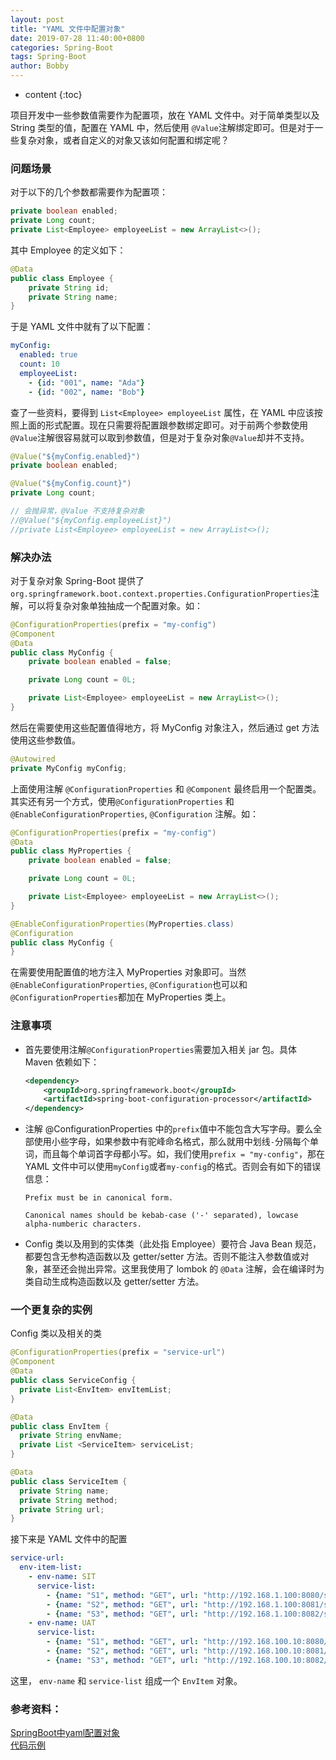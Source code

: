 ```yaml
---
layout: post
title: "YAML 文件中配置对象"
date: 2019-07-28 11:40:00+0800
categories: Spring-Boot
tags: Spring-Boot
author: Bobby
---
```


* content
{:toc}

项目开发中一些参数值需要作为配置项，放在 YAML 文件中。对于简单类型以及 String 类型的值，配置在 YAML 中，然后使用 `@Value`注解绑定即可。但是对于一些复杂对象，或者自定义的对象又该如何配置和绑定呢？


### 问题场景

对于以下的几个参数都需要作为配置项：

```java
private boolean enabled;
private Long count;
private List<Employee> employeeList = new ArrayList<>();
```

其中 Employee 的定义如下：

```java
@Data
public class Employee {
    private String id;
    private String name;
}
```

于是 YAML 文件中就有了以下配置：

```yaml
myConfig:
  enabled: true
  count: 10
  employeeList:
    - {id: "001", name: "Ada"}
    - {id: "002", name: "Bob"}
```

查了一些资料，要得到 `List<Employee> employeeList` 属性，在 YAML 中应该按照上面的形式配置。现在只需要将配置跟参数绑定即可。对于前两个参数使用`@Value`注解很容易就可以取到参数值，但是对于复杂对象`@Value`却并不支持。

```java
@Value("${myConfig.enabled}")
private boolean enabled;

@Value("${myConfig.count}")
private Long count;

// 会抛异常，@Value 不支持复杂对象
//@Value("${myConfig.employeeList}")
//private List<Employee> employeeList = new ArrayList<>();
```

### 解决办法

对于复杂对象 Spring-Boot 提供了`org.springframework.boot.context.properties.ConfigurationProperties`注解，可以将复杂对象单独抽成一个配置对象。如：

```java
@ConfigurationProperties(prefix = "my-config")
@Component
@Data
public class MyConfig {
    private boolean enabled = false;

    private Long count = 0L;

    private List<Employee> employeeList = new ArrayList<>();
}
```

然后在需要使用这些配置值得地方，将 MyConfig 对象注入，然后通过 get 方法使用这些参数值。

```java
@Autowired
private MyConfig myConfig;
```

上面使用注解 `@ConfigurationProperties` 和 `@Component` 最终启用一个配置类。其实还有另一个方式，使用`@ConfigurationProperties` 和 `@EnableConfigurationProperties`, `@Configuration` 注解。如：

```java
@ConfigurationProperties(prefix = "my-config")
@Data
public class MyProperties {
    private boolean enabled = false;

    private Long count = 0L;

    private List<Employee> employeeList = new ArrayList<>();
}
```

```java
@EnableConfigurationProperties(MyProperties.class)
@Configuration
public class MyConfig {
}
```

在需要使用配置值的地方注入 MyProperties 对象即可。当然`@EnableConfigurationProperties`, `@Configuration`也可以和`@ConfigurationProperties`都加在 MyProperties 类上。

### 注意事项

* 首先要使用注解`@ConfigurationProperties`需要加入相关 jar 包。具体 Maven 依赖如下：

  ```xml
  <dependency>
      <groupId>org.springframework.boot</groupId>
      <artifactId>spring-boot-configuration-processor</artifactId>
  </dependency>
  ```

* 注解 @ConfigurationProperties 中的`prefix`值中不能包含大写字母。要么全部使用小些字母，如果参数中有驼峰命名格式，那么就用中划线`-`分隔每个单词，而且每个单词首字母都小写。如，我们使用`prefix = "my-config"`，那在 YAML 文件中可以使用`myConfig`或者`my-config`的格式。否则会有如下的错误信息：

  ```text
  Prefix must be in canonical form.
  ```
  ```text
  Canonical names should be kebab-case ('-' separated), lowcase alpha-numberic characters.
  ```

* Config 类以及用到的实体类（此处指 Employee）要符合 Java Bean 规范，都要包含无参构造函数以及 getter/setter 方法。否则不能注入参数值或对象，甚至还会抛出异常。这里我使用了 lombok 的 `@Data` 注解，会在编译时为类自动生成构造函数以及 getter/setter 方法。


### 一个更复杂的实例

Config 类以及相关的类

```java
@ConfigurationProperties(prefix = "service-url")
@Component
@Data
public class ServiceConfig {
  private List<EnvItem> envItemList;
}

@Data
public class EnvItem {
  private String envName;
  private List <ServiceItem> serviceList;
}

@Data
public class ServiceItem {
  private String name;
  private String method;
  private String url;
}
```

接下来是 YAML 文件中的配置

```yml
service-url:
  env-item-list:
    - env-name: SIT
      service-list:
        - {name: "S1", method: "GET", url: "http://192.168.1.100:8080/s1/user"}
        - {name: "S2", method: "GET", url: "http://192.168.1.100:8081/s2/order"}
        - {name: "S3", method: "GET", url: "http://192.168.1.100:8082/s3/pay"}
    - env-name: UAT
      service-list:
        - {name: "S1", method: "GET", url: "http://192.168.100.10:8080/s1/user"}
        - {name: "S2", method: "GET", url: "http://192.168.100.10:8081/s2/order"}
        - {name: "S3", method: "GET", url: "http://192.168.100.10:8082/s3/pay"}
```

这里， `env-name` 和 `service-list` 组成一个 `EnvItem` 对象。

### 参考资料：
[SpringBoot中yaml配置对象](https://www.cnblogs.com/zhuxiaojie/p/6062014.html)  
[代码示例](https://github.com/JiaoJianbo/learning/tree/master/springboot-demo1)  
